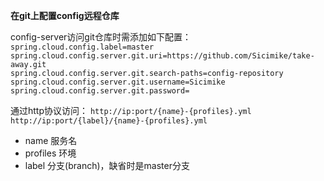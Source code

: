 **在git上配置config远程仓库**

config-server访问git仓库时需添加如下配置：
`spring.cloud.config.label=master`  
`spring.cloud.config.server.git.uri=https://github.com/Sicimike/take-away.git`  
`spring.cloud.config.server.git.search-paths=config-repository`  
`spring.cloud.config.server.git.username=Sicimike`  
`spring.cloud.config.server.git.password=`  

通过http协议访问：
`http://ip:port/{name}-{profiles}.yml`
`http://ip:port/{label}/{name}-{profiles}.yml`
* name 服务名
* profiles 环境
* label 分支(branch)，缺省时是master分支